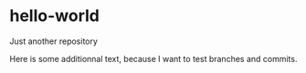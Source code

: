# hello-world
Just another repository

Here is some additionnal text, because I want to test branches and commits.
